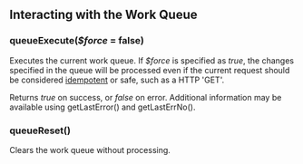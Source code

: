 ## Interacting with the Work Queue

### queueExecute(*$force* = false)

Executes the current work queue. If *$force* is specified as *true*, the changes specified in the queue
will be processed even if the current request should be considered
[idempotent](https://en.wikipedia.org/wiki/Idempotence#Computer_science_meaning) or safe,
such as a HTTP 'GET'.

Returns *true* on success, or *false* on error. Additional information may be available using getLastError()
and getLastErrNo().

### queueReset()
Clears the work queue without processing.
